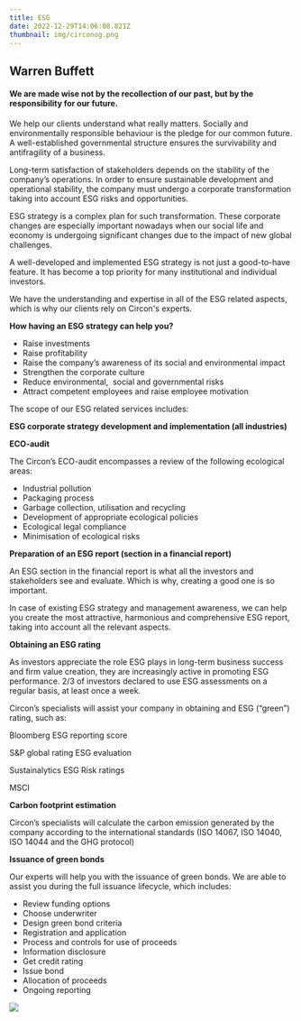 ```yaml
---
title: ESG
date: 2022-12-29T14:06:08.821Z
thumbnail: img/circonog.png
---
```

## Warren Buffett

#### We are made wise not by the recollection of our past, but by the responsibility for our future.

We help our clients understand what really matters. Socially and environmentally responsible behaviour is the pledge for our common future. A well-established governmental structure ensures the survivability and antifragility of a business.



Long-term satisfaction of stakeholders depends on the stability of the company’s operations. In order to ensure sustainable development and operational stability, the company must undergo a corporate transformation taking into account ESG risks and opportunities. 



ESG strategy is a complex plan for such transformation. These corporate changes are especially important nowadays when our social life and economy is undergoing significant changes due to the impact of new global challenges.



A well-developed and implemented ESG strategy is not just a good-to-have feature. It has become a top priority for many institutional and individual investors. 



We have the understanding and expertise in all of the ESG related aspects, which is why our clients rely on Circon's experts.  



**How having an ESG strategy can help you?**



* Raise investments 
* Raise profitability
* Raise the company’s awareness of its social and environmental impact
* Strengthen the corporate culture
* Reduce environmental,  social and governmental risks
* Attract competent employees and raise employee motivation



The scope of our ESG related services includes:



**ESG corporate strategy development and implementation (all industries)**



**ECO-audit** 



The Circon’s ECO-audit encompasses a review of the following ecological areas:

* Industrial pollution
* Packaging process
* Garbage collection, utilisation and recycling
* Development of appropriate ecological policies
* Ecological legal compliance
* Minimisation of ecological risks



**Preparation of an ESG report (section in a financial report)**



An ESG section in the financial report is what all the investors and stakeholders see and evaluate. Which is why, creating a good one is so important.



In case of existing ESG strategy and management awareness, we can help you create the most attractive, harmonious and comprehensive ESG report, taking into account all the relevant aspects.



**Obtaining an ESG rating**



As investors appreciate the role ESG plays in long-term business success and firm value creation, they are increasingly active in promoting ESG performance. 2/3 of investors declared to use ESG assessments on a regular basis, at least once a week.



Circon’s specialists will assist your company in obtaining and ESG (“green”) rating, such as:

Bloomberg ESG reporting score 

S&P global rating ESG evaluation

Sustainalytics ESG Risk ratings 

MSCI



**Carbon footprint estimation**



Circon’s specialists will calculate the carbon emission generated by the company according to the international standards (ISO 14067, ISO 14040, ISO 14044 and the GHG protocol)



**Issuance of green bonds**



Our experts will help you with the issuance of green bonds. We are able to assist you during the full issuance lifecycle, which includes:



* Review funding options
* Choose underwriter
* Design green bond criteria
* Registration and application
* Process and controls for use of proceeds
* Information disclosure
* Get credit rating
* Issue bond
* Allocation of proceeds
* Ongoing reporting



![](https://lh6.googleusercontent.com/SUOcFdTPM-fRbjRfV5i6Zog0HbM4S9YemjPIPWP3hz_RApxOJgnx_US5hQIuVTyGxAH_B71knKJkDoyffm_dy-zQSm7iYUe23H5Kk3wgnd682ikl4HyUX6mT22H-TTVmIfxvq6IjC6siEIvo2rWfGiWdZgnBVKBav1GJUiyvHbU6bU_WeK-CPsXdMliUYw)
